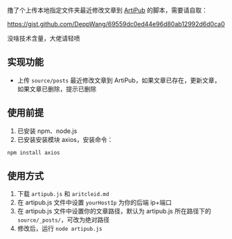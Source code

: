 撸了个上传本地指定文件夹最近修改文章到 [ArtiPub](https://github.com/crawlab-team/artipub) 的脚本，需要请自取：

https://gist.github.com/DeppWang/69559dc0ed44e96d80ab12992d6d0ca0

没啥技术含量，大佬请轻喷

## 实现功能

- 上传 `source/posts` 最近修改文章到 ArtiPub，如果文章已存在，更新文章，如果文章已删除，提示已删除

## 使用前提

1. 已安装 npm、node.js
2. 已安装安装模块 axios，安装命令：

```js
npm install axios
```

## 使用方式

1. 下载 `artipub.js` 和 `aritcleid.md`
2. 在 artipub.js 文件中设置 `yourHostIp` 为你的后端 ip+端口
3. 在 artipub.js 文件中设置你的文章路径，默认为 artipub.js 所在路径下的 `source/_posts/`，可改为绝对路径
4. 修改后，运行 `node artipub.js`

